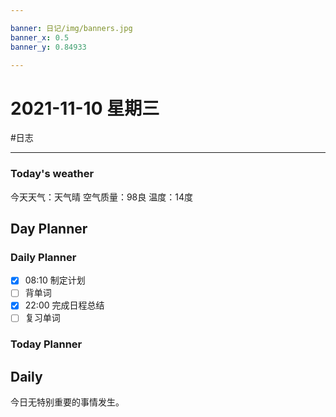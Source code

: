 ```yaml
---

banner: 日记/img/banners.jpg
banner_x: 0.5
banner_y: 0.84933

---
```

# 2021-11-10 星期三
#日志 

---

### Today's weather
今天天气：天气晴
空气质量：98良
温度：14度
## Day Planner

### Daily Planner
- [x] 08:10 制定计划
- [ ] 背单词
- [x] 22:00 完成日程总结
- [ ] 复习单词

### Today Planner

## Daily
今日无特别重要的事情发生。